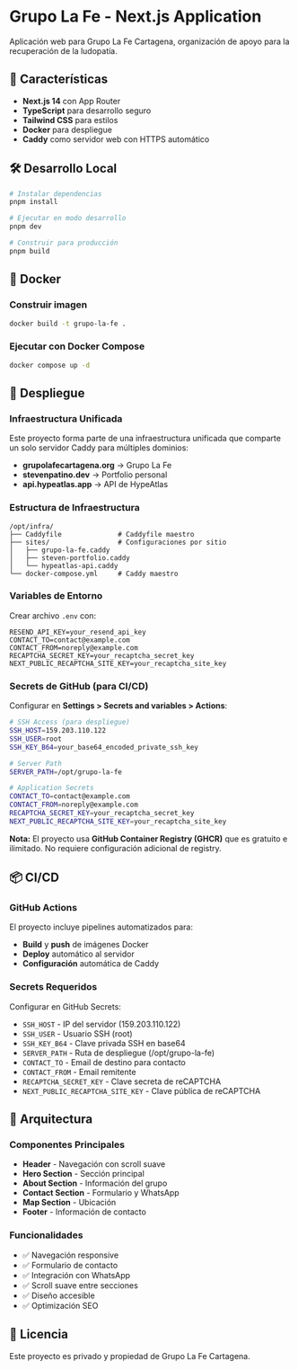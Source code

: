 # Grupo La Fe - Next.js Application

Aplicación web para Grupo La Fe Cartagena, organización de apoyo para la recuperación de la ludopatía.

## 🚀 Características

- **Next.js 14** con App Router
- **TypeScript** para desarrollo seguro
- **Tailwind CSS** para estilos
- **Docker** para despliegue
- **Caddy** como servidor web con HTTPS automático

## 🛠️ Desarrollo Local

```bash
# Instalar dependencias
pnpm install

# Ejecutar en modo desarrollo
pnpm dev

# Construir para producción
pnpm build
```

## 🐳 Docker

### Construir imagen
```bash
docker build -t grupo-la-fe .
```

### Ejecutar con Docker Compose
```bash
docker compose up -d
```

## 🚀 Despliegue

### Infraestructura Unificada

Este proyecto forma parte de una infraestructura unificada que comparte un solo servidor Caddy para múltiples dominios:

- **grupolafecartagena.org** → Grupo La Fe
- **stevenpatino.dev** → Portfolio personal
- **api.hypeatlas.app** → API de HypeAtlas

### Estructura de Infraestructura

```
/opt/infra/
├── Caddyfile              # Caddyfile maestro
├── sites/                 # Configuraciones por sitio
│   ├── grupo-la-fe.caddy
│   ├── steven-portfolio.caddy
│   └── hypeatlas-api.caddy
└── docker-compose.yml     # Caddy maestro
```

### Variables de Entorno

Crear archivo `.env` con:

```env
RESEND_API_KEY=your_resend_api_key
CONTACT_TO=contact@example.com
CONTACT_FROM=noreply@example.com
RECAPTCHA_SECRET_KEY=your_recaptcha_secret_key
NEXT_PUBLIC_RECAPTCHA_SITE_KEY=your_recaptcha_site_key
```

### Secrets de GitHub (para CI/CD)

Configurar en **Settings > Secrets and variables > Actions**:

```bash
# SSH Access (para despliegue)
SSH_HOST=159.203.110.122
SSH_USER=root
SSH_KEY_B64=your_base64_encoded_private_ssh_key

# Server Path
SERVER_PATH=/opt/grupo-la-fe

# Application Secrets
CONTACT_TO=contact@example.com
CONTACT_FROM=noreply@example.com
RECAPTCHA_SECRET_KEY=your_recaptcha_secret_key
NEXT_PUBLIC_RECAPTCHA_SITE_KEY=your_recaptcha_site_key
```

**Nota:** El proyecto usa **GitHub Container Registry (GHCR)** que es gratuito e ilimitado. No requiere configuración adicional de registry.

## 📦 CI/CD

### GitHub Actions

El proyecto incluye pipelines automatizados para:
- **Build** y **push** de imágenes Docker
- **Deploy** automático al servidor
- **Configuración** automática de Caddy

### Secrets Requeridos

Configurar en GitHub Secrets:
- `SSH_HOST` - IP del servidor (159.203.110.122)
- `SSH_USER` - Usuario SSH (root)
- `SSH_KEY_B64` - Clave privada SSH en base64
- `SERVER_PATH` - Ruta de despliegue (/opt/grupo-la-fe)
- `CONTACT_TO` - Email de destino para contacto
- `CONTACT_FROM` - Email remitente
- `RECAPTCHA_SECRET_KEY` - Clave secreta de reCAPTCHA
- `NEXT_PUBLIC_RECAPTCHA_SITE_KEY` - Clave pública de reCAPTCHA

## 🔧 Arquitectura

### Componentes Principales

- **Header** - Navegación con scroll suave
- **Hero Section** - Sección principal
- **About Section** - Información del grupo
- **Contact Section** - Formulario y WhatsApp
- **Map Section** - Ubicación
- **Footer** - Información de contacto

### Funcionalidades

- ✅ Navegación responsive
- ✅ Formulario de contacto
- ✅ Integración con WhatsApp
- ✅ Scroll suave entre secciones
- ✅ Diseño accesible
- ✅ Optimización SEO

## 📄 Licencia

Este proyecto es privado y propiedad de Grupo La Fe Cartagena.
